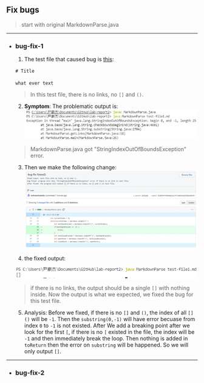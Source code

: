 ## Fix bugs
> start with original MarkdownParse.java

---

* ### **bug-fix-1**

    1. The test file that caused bug is [this](https://heihaheihahello.github.io/lab-report2/test-file1.md):

    ```
    # Title

    what ever text
    ```

    > In this test file, there is no links, no `[]` and `()`.

    2. **Symptom**: The problematic output is: 
    ![Image](1w.jpg)
    > MarkdownParse.java got "StringIndexOutOfBoundsException" error.

    3. Then we make the following change:
    ![Image](1_fix.jpg)

    4. the fixed output: 

    ![Image](1fixed.jpg)
    > if there is no links, the output should be a single `[]` with nothing inside. Now the output is what we expected, we fixed the bug for this test file.

    5. Analysis: Before we fixed, if there is no `[]` and `()`, the index of all `[]()` will be `-1`. Then the `substring(0,-1)` will have error becuase from index `0` to `-1` is not existed. After We add a breaking point after we look for the first `[`, if there is no `[` existed in the file, the index will be `-1` and then immediately break the loop. Then nothing is added in `toReturn` then the error on `substring` will be happened. So we will only output `[]`. 

---

* ### **bug-fix-2**
    
      

